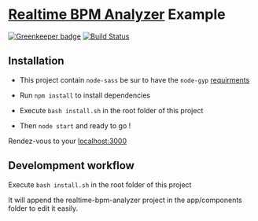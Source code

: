 # [Realtime BPM Analyzer](https://github.com/dlepaux/realtime-bpm-analyzer) Example

[![Greenkeeper badge](https://badges.greenkeeper.io/dlepaux/realtime-bpm-analyzer-example.svg)](https://greenkeeper.io/)
[![Build Status](https://travis-ci.org/dlepaux/realtime-bpm-analyzer-example.svg?branch=master)](https://travis-ci.org/dlepaux/realtime-bpm-analyzer-example)

## Installation

- This project contain `node-sass` be sur to have the `node-gyp` [requirments](https://github.com/nodejs/node-gyp#on-windows)

- Run `npm install` to install dependencies

- Execute `bash install.sh` in the root folder of this project

- Then `node start` and ready to go !

Rendez-vous to your [localhost:3000](https://localhost:3000)

## Develompment workflow

Execute `bash install.sh` in the root folder of this project

It will append the realtime-bpm-analyzer project in the app/components folder to edit it easily.
